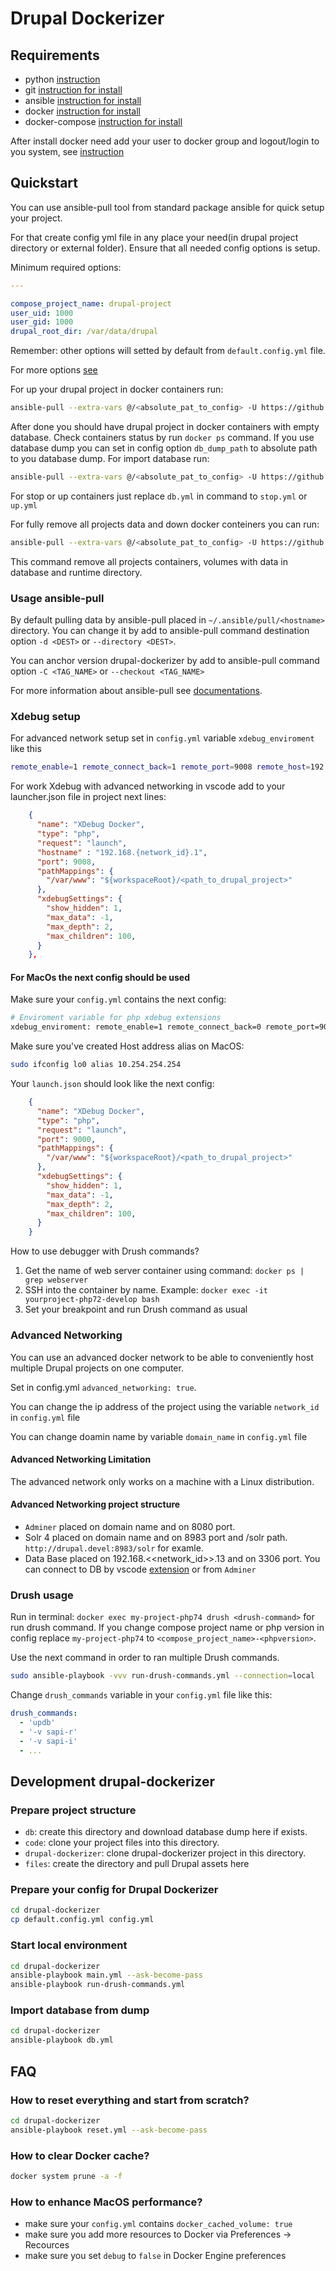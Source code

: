 # Drupal Dockerizer

## Requirements

- python [instruction](https://www.python.org/downloads/)
- git [instruction for install](https://git-scm.com/book/en/v2/Getting-Started-Installing-Git)
- ansible [instruction for install](https://docs.ansible.com/ansible/latest/installation_guide/intro_installation.html)
- docker [instruction for install](https://docs.docker.com/get-docker/)
- docker-compose [instruction for install](https://docs.docker.com/compose/install/)

After install docker need add your user to docker group and logout/login to you system, see [instruction](https://docs.docker.com/engine/install/linux-postinstall/)

## Quickstart

You can use ansible-pull tool from standard package ansible for quick setup your project.

For that create config yml file in any place your need(in drupal project directory or external folder). Ensure that all needed config options is setup.

Minimum required options:

```yaml
---

compose_project_name: drupal-project
user_uid: 1000
user_gid: 1000
drupal_root_dir: /var/data/drupal
```

Remember: other options will setted by default from `default.config.yml` file.

For more options [see](CONFIG.md)

For up your drupal project in docker containers run:

```bash
ansible-pull --extra-vars @/<absolute_pat_to_config> -U https://github.com/jet-dev-team/drupal-dockerizer.git main.yml --ask-become-pass
```

After done you should have drupal project in docker containers with empty database.
Check containers status by run `docker ps` command.
If you use database dump you can set in config  option `db_dump_path` to absolute path to you database dump. For import database run:

```bash
ansible-pull --extra-vars @/<absolute_pat_to_config> -U https://github.com/jet-dev-team/drupal-dockerizer.git db.yml
```

For stop or up containers just replace `db.yml` in command to `stop.yml` or `up.yml`

For fully remove all projects data and down docker conteiners you can run:

```bash
ansible-pull --extra-vars @/<absolute_pat_to_config> -U https://github.com/jet-dev-team/drupal-dockerizer.git reset.yml --ask-become-pass
```

This command remove all projects containers, volumes with data in database and runtime directory.

### Usage ansible-pull

By default pulling data by ansible-pull placed in `~/.ansible/pull/<hostname>` directory. You can change it by add to ansible-pull command destination option `-d <DEST>` or `--directory <DEST>`.

You can anchor version drupal-dockerizer by add to ansible-pull command option `-C <TAG_NAME>` or `--checkout <TAG_NAME>`

For more information about ansible-pull see [documentations](https://docs.ansible.com/ansible/latest/cli/ansible-pull.html).

### Xdebug setup

For advanced network setup set in `config.yml` variable `xdebug_enviroment` like this

```bash
remote_enable=1 remote_connect_back=1 remote_port=9008 remote_host=192.168.{network_id}.1 show_error_trace=0 show_local_vars=1 remote_autostart=1 show_exception_trace=0 idekey=VSCODE
```

For work Xdebug with advanced networking in vscode add to your launcher.json file in project next lines:

```json
    {
      "name": "XDebug Docker",
      "type": "php",
      "request": "launch",
      "hostname" : "192.168.{network_id}.1",
      "port": 9008,
      "pathMappings": {
        "/var/www": "${workspaceRoot}/<path_to_drupal_project>"
      },
      "xdebugSettings": {
        "show_hidden": 1,
        "max_data": -1,
        "max_depth": 2,
        "max_children": 100,
      }
    },
```

#### For MacOs the next config should be used

Make sure your `config.yml` contains the next config:

```bash
# Enviroment variable for php xdebug extensions
xdebug_enviroment: remote_enable=1 remote_connect_back=0 remote_port=9000 remote_host=10.254.254.254 show_error_trace=0 show_local_vars=1 remote_autostart=1 show_exception_trace=0 idekey=VSCODE
```

Make sure you've created Host address alias on MacOS:

```bash
sudo ifconfig lo0 alias 10.254.254.254
```

Your `launch.json` should look like the next config:

```json
    {
      "name": "XDebug Docker",
      "type": "php",
      "request": "launch",
      "port": 9000,
      "pathMappings": {
        "/var/www": "${workspaceRoot}/<path_to_drupal_project>"
      },
      "xdebugSettings": {
        "show_hidden": 1,
        "max_data": -1,
        "max_depth": 2,
        "max_children": 100,
      }
    }
```

How to use debugger with Drush commands?

1. Get the name of web server container using command: `docker ps | grep webserver`
2. SSH into the container by name. Example: `docker exec -it yourproject-php72-develop bash`
3. Set your breakpoint and run Drush command as usual

### Advanced Networking

You can use an advanced docker network to be able to conveniently host multiple Drupal projects on one computer.

Set in config.yml `advanced_networking: true`.

You can change the ip address of the project using the variable `network_id` in `config.yml` file

You can change doamin name by variable `domain_name` in `config.yml` file

#### Advanced Networking Limitation

The advanced network only works on a machine with a Linux distribution.

#### Advanced Networking project structure

- `Adminer` placed on domain name and on 8080 port.
- Solr 4 placed on domain name and on 8983 port and /solr path. `http://drupal.devel:8983/solr` for examle.
- Data Base placed on 192.168.<<network_id>>.13 and on 3306 port. You can connect to DB by vscode [extension](https://marketplace.visualstudio.com/items?itemName=formulahendry.vscode-mysql) or from `Adminer`

### Drush usage

Run in terminal: `docker exec my-project-php74 drush <drush-command>` for run drush command.
If you change compose project name or php version in config replace `my-project-php74` to `<compose_project_name>-<phpversion>`.

Use the next command in order to ran multiple Drush commands.

```bash
sudo ansible-playbook -vvv run-drush-commands.yml --connection=local
````

Change `drush_commands` variable in your `config.yml` file like this:

```yaml
drush_commands:
  - 'updb'
  - '-v sapi-r'
  - '-v sapi-i'
  - ...
```

## Development drupal-dockerizer

### Prepare project structure

- `db`: create this directory and download database dump here if exists.
- `code`: clone your project files into this directory.
- `drupal-dockerizer`: clone drupal-dockerizer project in this directory.
- `files`: create the directory and pull Drupal assets here

### Prepare your config for Drupal Dockerizer

```bash
cd drupal-dockerizer
cp default.config.yml config.yml
```

### Start local environment

```bash
cd drupal-dockerizer
ansible-playbook main.yml --ask-become-pass
ansible-playbook run-drush-commands.yml
```

### Import database from dump

```bash
cd drupal-dockerizer
ansible-playbook db.yml
```

## FAQ

### How to reset everything and start from scratch?

```bash
cd drupal-dockerizer
ansible-playbook reset.yml --ask-become-pass
```

### How to clear Docker cache?

```bash
docker system prune -a -f
```

### How to enhance MacOS performance?

- make sure your `config.yml` contains `docker_cached_volume: true`
- make sure you add more resources to Docker via Preferences -> Recources
- make sure you set `debug` to `false` in Docker Engine preferences
